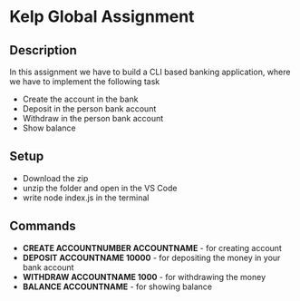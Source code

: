 # Kelp Global Assignment

## Description

In this assignment we have to build a CLI based banking application, where we have to implement the following task 

* Create the account in the bank
* Deposit in the person bank account
* Withdraw in the person bank account
* Show balance

## Setup

* Download the zip
* unzip the folder and open in the VS Code
* write node index.js in the terminal

## Commands

* **CREATE ACCOUNTNUMBER ACCOUNTNAME** - for creating account
* **DEPOSIT ACCOUNTNAME 10000** - for depositing the money in your bank account
* **WITHDRAW ACCOUNTNAME 1000** - for withdrawing the money
* **BALANCE ACCOUNTNAME** - for showing balance
 

